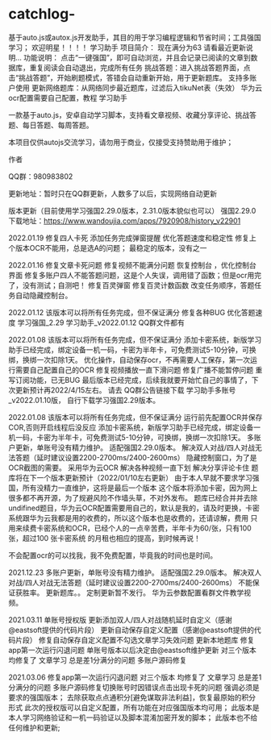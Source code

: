 # catchlog-
基于auto.js或autox.js开发助手，其目的用于学习编程逻辑和节省时间；工具强国学习；
欢迎明星！！！！
学习助手
项目简介：
现在满分为63
请看最近更新说明...
功能说明：
点击“一键强国”，即可自动浏览，并且会记录已阅读的文章到数据库，重复阅读会自动退出，完成所有任务
挑战答题：进入挑战答题界面，点击“挑战答题”，开始刷题模式，答错会自动重新开始，用于更新题库。
支持多账户使用
更新网络题库：从网络同步最近题库，过滤后入tikuNet表（失效）
华为云ocr配置需要自己配置，教程
学习助手

一款基于auto.js，安卓自动学习脚本，支持看文章视频、收藏分享评论、挑战答题、每日答题、每周答题。

本项目仅供autojs交流学习，请勿用于商业，仅接受支持赞助用于维护；

 
作者

QQ群：980983802

更新地址：暂时只在QQ群更新，人数多了以后，实现网络自动更新

版本更新（目前使用学习强国2.29.0版本，2.31.0版本貌似也可以）
 强国2.29.0下载地址：https://www.wandoujia.com/apps/7920908/history_v22901



  

2022.01.19
修复四人卡死
添加任务完成弹窗提醒
优化答题速度和稳定性
修复上个版本OCR不能用，总是选A的问题；
最稳定的版本，没有之一


2022.01.16
修复文章卡死问题
修复视频不能满分问题
恢复控制台  ，优化控制台界面
修复多账户四人不能答题问题，这是个人失误，调用错了函数；但是ocr用完了，没有测试；自测吧！
修复百灵弹窗
修复百灵计数函数
改变任务顺序，答题任务自动隐藏控制台。




2022.01.12
该版本可以将所有任务完成，但不保证满分
修复各种BUG
优化答题速度
学习强国_2.29    学习助手_v2022.01.12   QQ群文件都有


2022.01.08
该版本可以将所有任务完成，但不保证满分
添加卡密系统，新版学习助手已经完成，绑定设备一机一码，卡密为半年卡，可免费测试5-10分钟，可换绑，换绑一次扣除1天。
优化操作，自动保存ocr，不再需要人工保存，第一次运行需要自己配置自己的OCR
修复视频播放一直下滑问题
修复广播不能暂停问题
重写订阅功能，已无BUG
最后版本已经完成，后续我就要开始忙自己的事情了，下次更新预计再2022/4/15左右。
请去 QQ群公告链接下载     学习助手多账号_v2022.01.10版，
自行下载学习强国2.29版本。


2022.01.08
该版本可以将所有任务完成，但不保证满分
运行前先配置OCR并保存COR,否则开启线程后没反应
添加卡密系统，新版学习助手已经完成，绑定设备一机一码，卡密为半年卡，可免费测试5-10分钟，可换绑，换绑一次扣除1天。
多账户更新，单账号没有精力维护。
适配强国2.29.0版本。
解决双人对战/四人对战无法答题（延时建议设置2200-2700ms/2400-2600ms）
隐藏控制窗口，为了是OCR截图的需要。
采用华为云OCR
解决各种视频一直下划
解决分享评论卡住
题库将在下一个版本更新预计（2022/01/10左右更新）
由于本人早就不要求学习强国，所有没精力一直维护，这将是最后一个版本
这个版本将添加卡密，因为网上很多都不再开源，为了规避风险不作墙头草，不对外发布。
题库已经合并并去除undifined题目，华为云OCR配置需要用自己的，默认是我的，请及时更换，卡密系统跟华为云我都是用的收费的，所以这个版本也是收费的，还请谅解，费用
     只用来续费卡密系统和OCR，已经个人的一点辛苦费，半年卡为60/张，只有100张，超过100 张卡密系统 的月租也相应的提高，到时候再说！

不会配置ocr的可以找我，我不免费配置，毕竟我的时间也是时间。


2021.12.23
多账户更新，单账号没有精力维护。
适配强国2.29.0版本。
解决双人对战/四人对战无法答题（延时建议设置2200-2700ms/2400-2600ms）
不能保证获胜率。
更新题库。。
定制更新暂不发行。
华为云参数配置看群文件教学视频。


2021.03.11
单账号授权版
更新添加双人/四人对战随机延时自定义（感谢@eastsoft提供的代码片段）
更新自动保存自定义配置（感谢@eastsoft提供的代码片段）
修复自动保存自定义配置不勾选文章学习失效问题
更新本地题库
修复app第一次运行闪退问题
单账号版本以后决定由@eastsoft维护更新
对三个版本 均修复了 文章学习 总是差1分满分的问题
多账户源码修复




2021.03.06
修复app第一次运行闪退问题
对三个版本 均修复了 文章学习 总是差1分满分的问题
多账户源码修复切换账号时因错误点击出现卡死的问题
强调必须是要求的强国版本；
去除获取点点通积分[避免谋取非法利益]，恢复最原始的积分形式
此次的授权版可以自定义配置，所有功能在对应强国版本均可用；
此版本是本人学习网络验证和一机一码验证以及脚本混淆加密开发的脚本；
此版本也不给任何维护和更新;
